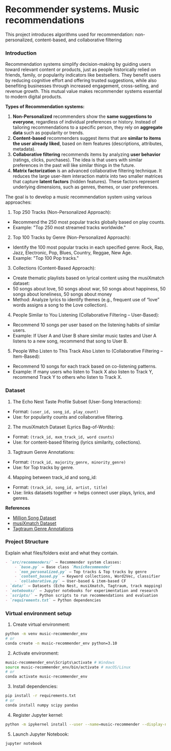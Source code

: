 # Recommender systems. Music recommendations

This project introduces algorithms used for recommendation: non-personalized, content-based, and collaborative filtering

### Introduction

Recommendation systems simplify decision-making by guiding users toward relevant content or products, just as people historically relied on friends, family, or popularity indicators like bestsellers. They benefit users by reducing cognitive effort and offering trusted suggestions, while also benefiting businesses through increased engagement, cross-selling, and revenue growth. This mutual value makes recommender systems essential to modern digital products.

**Types of Recommendation systems:**

1. **Non-Personalized** recommenders show the **same suggestions to everyone**, regardless of individual preferences or history. Instead of tailoring recommendations to a specific person, they rely on **aggregate data** such as popularity or trends.
2. **Content-based** recommenders suggest items that are **similar to items the user already liked**, based on item features (descriptions, attributes, metadata).
3. **Collaborative filtering** recommends items by analyzing **user behavior** (ratings, clicks, purchases). The idea is that users with similar preferences in the past will like similar things in the future.
4. **Matrix factorization** is an advanced collaborative filtering technique. It reduces the large user-item interaction matrix into two smaller matrices that capture **latent factors** (hidden features). These factors represent underlying dimensions, such as genres, themes, or user preferences.


The goal is to develop a music recommendation system using various approaches:

1. Top 250 Tracks (Non-Personalized Approach):
- Recommend the 250 most popular tracks globally based on play counts.
- Example: "Top 250 most streamed tracks worldwide."

2. Top 100 Tracks by Genre (Non-Personalized Approach):
- Identify the 100 most popular tracks in each specified genre: Rock, Rap, Jazz, Electronic, Pop, Blues, Country, Reggae, New Age.
- Example: "Top 100 Pop tracks."

3. Collections (Content-Based Approach):
- Create thematic playlists based on lyrical content using the musiXmatch dataset:
- 50 songs about love, 50 songs about war, 50 songs about happiness, 50 songs about loneliness, 50 songs about money
- Method: Analyze lyrics to identify themes (e.g., frequent use of “love” words assigns a song to the Love collection).

4. People Similar to You Listening (Collaborative Filtering – User-Based):
- Recommend 10 songs per user based on the listening habits of similar users.
- Example: If User A and User B share similar music tastes and User A listens to a new song, recommend that song to User B.

5. People Who Listen to This Track Also Listen to (Collaborative Filtering – Item-Based):
- Recommend 10 songs for each track based on co-listening patterns.
- Example: If many users who listen to Track X also listen to Track Y, recommend Track Y to others who listen to Track X.


### **Dataset**

1. The Echo Nest Taste Profile Subset (User-Song Interactions):
- Format: `(user_id, song_id, play_count)`
- Use: for popularity counts and collaborative filtering.

2. The musiXmatch Dataset (Lyrics Bag-of-Words):
- Format: `(track_id, mxm_track_id, word counts)`
- Use: for content-based filtering (lyrics similarity, collections).

3. Tagtraum Genre Annotations:
- Format: `(track_id, majority_genre, minority_genre)`
- Use: for Top tracks by genre.

4. Mapping between track_id and song_id:
- Format: `(track_id, song_id, artist, title)`
- Use: links datasets together → helps connect user plays, lyrics, and genres.

**References**

- [Million Song Dataset](https://labrosa.ee.columbia.edu/millionsong/)
- [musiXmatch Dataset](https://www.musixmatch.com/)
- [Tagtraum Genre Annotations](https://www.tagtraum.com/)


### **Project Structure**
Explain what files/folders exist and what they contain.

```markdown
- `src/recommenders/` — Recommender system classes:
    - `base.py` — Base class `MusicRecommender`
    - `non_personalized.py` — Top tracks & Top tracks by genre
    - `content_based.py` — Keyword collections, Word2Vec, classifier
    - `collaborative.py` — User-based & item-based CF
- `data/` — Datasets (Echo Nest, musiXmatch, Tagtraum, track mapping)
- `notebooks/` — Jupyter notebooks for experimentation and research
- `scripts/` — Python scripts to run recommendations and evaluation
- `requirements.txt` — Python dependencies
```


### Virtual environment setup

1. Create virtual environment:
```bash
python -m venv music-recommender_env
# or
conda create -n music-recommender_env python=3.10
```

2. Activate environment:
```bash
music-recommender_env\Scripts\activate # Windows
source music-recommender_env/bin/activate # macOS/Linux
# or
conda activate music-recommender_env
```
3. Install dependencies:
```bash
pip install -r requirements.txt
# or
conda install numpy scipy pandas
```

4. Register Jupyter kernel:
```bash
python -m ipykernel install --user --name=music-recommender --display-name "Python (music-recommender)"
```
5. Launch Jupyter Notebook:
```bash
jupyter notebook
```